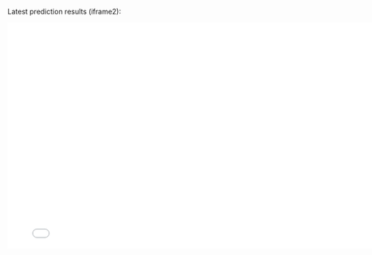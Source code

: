 Latest prediction results (iframe2):

<iframe frameborder="no" border="0" marginwidth="0" marginheight="0"
        src="slideshow.html" width="787" height="454" alt="Model predictions"/>

When module parameters change, they will be archived to a new page
